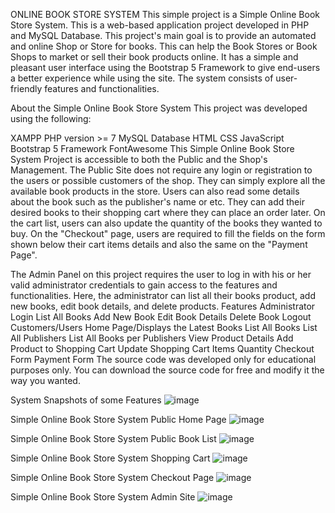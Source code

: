ONLINE BOOK STORE SYSTEM
This simple project is a Simple Online Book Store System. This is a web-based application project developed in PHP and MySQL Database. 
This project's main goal is to provide an automated and online Shop or Store for books.
This can help the Book Stores or Book Shops to market or sell their book products online.
It has a simple and pleasant user interface using the Bootstrap 5 Framework to give end-users a better experience while using the site.
The system consists of user-friendly features and functionalities.

About the Simple Online Book Store System
This project was developed using the following:

XAMPP
PHP version >= 7
MySQL Database
HTML
CSS
JavaScript
Bootstrap 5 Framework
FontAwesome
This Simple Online Book Store System Project is accessible to both the Public and the Shop's Management. The Public Site does not require any login
or registration to the users or possible customers of the shop. They can simply explore all the available book products in the store. Users can also read some
details about the book such as the publisher's name or etc. They can add their desired books to their shopping cart where they can place an order later. On the cart list,
users can also update the quantity of the books they wanted to buy. On the "Checkout" page, users are required to fill the fields on the form shown
below their cart items details and also the same on the "Payment Page".

The Admin Panel on this project requires the user to log in with his or her valid administrator credentials to gain access to the features and functionalities. Here,
the administrator can list all their books product, add new books, edit book details, and delete products.
Features
Administrator
Login
List All Books
Add New Book
Edit Book Details
Delete Book
Logout
Customers/Users
Home Page/Displays the Latest Books
List All Books
List All Publishers
List All Books per Publishers
View Product Details
Add Product to Shopping Cart
Update Shopping Cart Items Quantity
Checkout Form
Payment Form
The source code was developed only for educational purposes only. You can download the source code for free and modify it the way you wanted.


System Snapshots of some Features
![image](https://github.com/Vickeysaini/Online-Book-Store/assets/97670943/c3ec30ac-b3c8-4b7e-9b07-779cc2217832)


Simple Online Book Store System
Public Home Page
![image](https://github.com/Vickeysaini/Online-Book-Store/assets/97670943/470a07da-393c-4d1c-bc92-3515a5813f1d)


Simple Online Book Store System
Public Book List
![image](https://github.com/Vickeysaini/Online-Book-Store/assets/97670943/f82a571e-c636-490e-a0cf-a27ad1ced778)


Simple Online Book Store System
Shopping Cart
![image](https://github.com/Vickeysaini/Online-Book-Store/assets/97670943/676fd558-da52-4546-b4d6-289a035ef0fd)


Simple Online Book Store System
Checkout Page
![image](https://github.com/Vickeysaini/Online-Book-Store/assets/97670943/252c1606-7799-4765-800b-251b05b1dfa1)


Simple Online Book Store System
Admin Site
![image](https://github.com/Vickeysaini/Online-Book-Store/assets/97670943/05954075-40a4-4601-8cd0-feb7ca9e7ca2)


